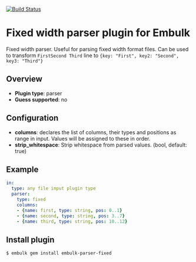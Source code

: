 [![Build Status](https://travis-ci.org/kakoni/embulk-parser-fixed.svg?branch=master)](https://travis-ci.org/kakoni/embulk-parser-fixed)

# Fixed width parser plugin for Embulk

Fixed width parser. Useful for parsing fixed width format files.
Can be used to transform `FirstSecond Third` line to `{key: "First", key2: "Second", key3: "Third"}`

## Overview

* **Plugin type**: parser
* **Guess supported**: no

## Configuration

- **columns**: declares the list of columns, their types and positions as range in input. Values will be assigned to these in order.
- **strip_whitespace**: Strip whitespace from parsed values. (bool, default: true)

## Example

```yaml
in:
  type: any file input plugin type
  parser:
    type: fixed
    columns:
    - {name: first, type: string, pos: 0..1}
    - {name: second, type: string, pos: 3..7}
    - {name: third, type: string, pos: 10..12}

```

## Install plugin

```
$ embulk gem install embulk-parser-fixed
```
